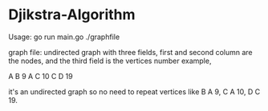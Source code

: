# Djikstra-Algorithm
Usage:
  go run main.go ./graphfile
 
graph file:
  undirected graph with three fields, first and second column are the nodes, and the third field is the vertices number
  example,
  
  A B 9
  A C 10
  C D 19
  
  it's an undirected graph so no need to repeat vertices like B A 9, C A 10, D C 19.
